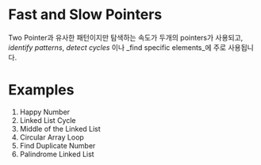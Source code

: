 # Fast and Slow Pointers
Two Pointer과 유사한 패턴이지만 탐색하는 속도가 두개의 pointers가 사용되고, _identify patterns_, _detect cycles_ 이나 _find specific elements_에 주로 사용됩니다.

# Examples
1. Happy Number
2. Linked List Cycle
3. Middle of the Linked List
4. Circular Array Loop
5. Find Duplicate Number
6. Palindrome Linked List